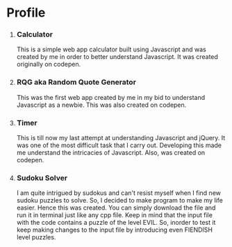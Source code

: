 # Profile
1.  <h3><b>Calculator</b></h3> <p>This is a simple web app calculator built using Javascript and was created by me in order to better understand Javascript.
                  It was created originally on codepen.</p>

2. <h3><b>RQG aka Random Quote Generator</b></h3> <p>This was the first web app created by me in my bid to understand Javascript as a newbie.
                                              This was also created on codepen.</p>

3.  <h3><b>Timer</b></h3> <p>This is till now my last attempt at understanding Javascript and jQuery. It was one of the most difficult task that I carry out.
              Developing this made me understand the intricacies of Javascript. Also, was created on codepen.</p>

4.  <h3><b>Sudoku Solver</b></h3> <p>I am quite intrigued by sudokus and can't resist myself when I find new sudoku puzzles to solve. So, I decided to make 
                      program to make my life easier. Hence this was created. You can simply download the file and run it in terminal just like any 
                      cpp file. Keep in mind that the input file with the code contains a puzzle of the level EVIL. So, inorder to test it keep
                      making changes to the input file by introducing even FIENDISH level puzzles.</p>
